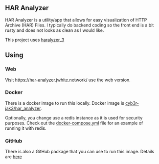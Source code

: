 HAR Analyzer
---

HAR Analyzer is a utility/app that allows for easy visualization of HTTP Archive (HAR) Files.
I typically do backend coding so the front end is a bit rusty and does not looks as clean as I would like.

This project uses [haralyzer_3](https://github.com/Cyb3r-Jak3/haralyzer_3)

## Using

### Web

Visit https://har-analyzer.jwhite.network/ use the web version.


### Docker

There is a docker image to run this locally. Docker image is [cyb3r-jak3/har_analyzer](https://hub.docker.com/repository/docker/cyb3rjak3/har_analyzer). 

Optionally, you change use a redis instance as it is used for security purposes. Check out the [docker-compose.yml](docker-compose.yml) file for an example of running it with redis.

### GitHub

There is also a GitHub package that you can use to run this image. Details are [here](https://github.com/Cyb3r-Jak3/HAR_Analyzer/packages/482371)